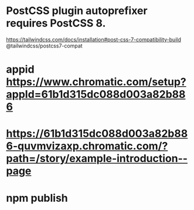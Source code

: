 # PostCSS plugin autoprefixer requires PostCSS 8.

https://tailwindcss.com/docs/installation#post-css-7-compatibility-build
@tailwindcss/postcss7-compat

# appid https://www.chromatic.com/setup?appId=61b1d315dc088d003a82b886

# https://61b1d315dc088d003a82b886-quvmvizaxp.chromatic.com/?path=/story/example-introduction--page

# npm publish
